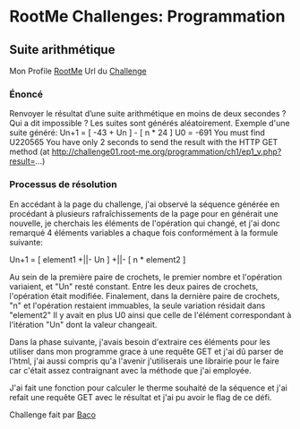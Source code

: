 # RootMe Challenges: Programmation

## Suite arithmétique

Mon Profile [RootMe](https://www.root-me.org/ElPeauDeLaBanana?lang=fr)
Url du [Challenge](https://www.root-me.org/fr/Challenges/Programmation/Suite-arithmetique)

### Énoncé

Renvoyer le résultat d’une suite arithmétique en moins de deux secondes ? Qui a dit impossible ?
Les suites sont générés aléatoirement.
Exemple d'une suite généré:
Un+1 = [ -43 + Un ] - [ n * 24 ]
U0 = -691
You must find U220565
You have only 2 seconds to send the result with the HTTP GET method (at http://challenge01.root-me.org/programmation/ch1/ep1_v.php?result=...)

### Processus de résolution

En accédant à la page du challenge, j'ai observé la séquence générée en procédant à plusieurs rafraîchissements de la page pour en générait une nouvelle, je cherchais les éléments de l'opération qui changé, et j'ai donc remarqué 4 éléments variables a chaque fois conformément à la formule suivante:

Un+1 = [ element1 +||- Un ] +||- [ n * element2 ]

Au sein de la première paire de crochets, le premier nombre et l'opération variaient, et "Un" resté constant.
Entre les deux paires de crochets, l'opération était modifiée.
Finalement, dans la dernière paire de crochets, "n" et l'opération restaient immuables, la seule variation résidait dans "element2"
Il y avait en plus U0 ainsi que celle de l'élément correspondant à l'itération "Un" dont la valeur changeait.

Dans la phase suivante, j'avais besoin d'extraire ces éléments pour les utiliser dans mon programme grace à une requête GET et j'ai dû parser de l'html, j'ai aussi compris qu'a l'avenir j'utiliserais une librairie pour le faire car c'était assez contraignant avec la méthode que j'ai employée.

J'ai fait une fonction pour calculer le therme souhaité de la séquence et j'ai refait une requête GET avec le résultat et j'ai pu avoir le flag de ce défi.

Challenge fait par [Baco](https://www.root-me.org/Baco?lang=fr)
